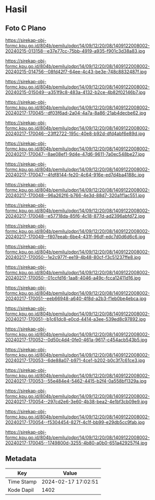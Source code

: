 # Hasil

## Foto C Plano

https://sirekap-obj-formc.kpu.go.id/804b/pemilu/pdpr/14/09/12/20/08/1409122008002-20240215-013158--e37e77cc-75bb-4919-a935-f901c3d38a83.jpg

https://sirekap-obj-formc.kpu.go.id/804b/pemilu/pdpr/14/09/12/20/08/1409122008002-20240215-014756--08fd42f7-64ee-4c43-be3e-748c8832487f.jpg

https://sirekap-obj-formc.kpu.go.id/804b/pemilu/pdpr/14/09/12/20/08/1409122008002-20240215-015049--a351f9c8-483a-4132-b2ce-4b82f02146b7.jpg

https://sirekap-obj-formc.kpu.go.id/804b/pemilu/pdpr/14/09/12/20/08/1409122008002-20240217-170045--df03f6ad-2a04-4a7a-8a86-21ab4decbe62.jpg

https://sirekap-obj-formc.kpu.go.id/804b/pemilu/pdpr/14/09/12/20/08/1409122008002-20240217-170046--23ff2722-195c-40e8-b92d-dfd4abf6e89d.jpg

https://sirekap-obj-formc.kpu.go.id/804b/pemilu/pdpr/14/09/12/20/08/1409122008002-20240217-170047--8ae08ef1-9d4e-47d6-9611-7a0ec548be27.jpg

https://sirekap-obj-formc.kpu.go.id/804b/pemilu/pdpr/14/09/12/20/08/1409122008002-20240217-170047--4fdf8144-fe20-4c64-916e-ed7d4ba4188c.jpg

https://sirekap-obj-formc.kpu.go.id/804b/pemilu/pdpr/14/09/12/20/08/1409122008002-20240217-170048--96a262f6-b766-4e3d-88d7-320a1f1ac551.jpg

https://sirekap-obj-formc.kpu.go.id/804b/pemilu/pdpr/14/09/12/20/08/1409122008002-20240217-170048--e57718da-85f6-4c18-877d-ad2396abfd72.jpg

https://sirekap-obj-formc.kpu.go.id/804b/pemilu/pdpr/14/09/12/20/08/1409122008002-20240217-170049--f807eeab-6be4-431f-96df-edc7d0d6d6c6.jpg

https://sirekap-obj-formc.kpu.go.id/804b/pemilu/pdpr/14/09/12/20/08/1409122008002-20240217-170050--1e2c977f-ee19-4b48-80cf-f3c51237ffe8.jpg

https://sirekap-obj-formc.kpu.go.id/804b/pemilu/pdpr/14/09/12/20/08/1409122008002-20240217-170050--01ccfd16-1aa8-4046-a49c-fcca12411d16.jpg

https://sirekap-obj-formc.kpu.go.id/804b/pemilu/pdpr/14/09/12/20/08/1409122008002-20240217-170051--eeb66948-a640-4f8d-a2b3-f1eb0be4ebca.jpg

https://sirekap-obj-formc.kpu.go.id/804b/pemilu/pdpr/14/09/12/20/08/1409122008002-20240217-170051--b1c61dc8-e0cd-4414-a3ee-539ed8c97892.jpg

https://sirekap-obj-formc.kpu.go.id/804b/pemilu/pdpr/14/09/12/20/08/1409122008002-20240217-170052--0d50c4d4-0fe0-461a-9617-c454acb543b5.jpg

https://sirekap-obj-formc.kpu.go.id/804b/pemilu/pdpr/14/09/12/20/08/1409122008002-20240217-170053--6de88a07-b971-4ce1-b202-b0c3f7c61ce3.jpg

https://sirekap-obj-formc.kpu.go.id/804b/pemilu/pdpr/14/09/12/20/08/1409122008002-20240217-170053--55e484e4-5462-4415-b2f4-0a558bf1329a.jpg

https://sirekap-obj-formc.kpu.go.id/804b/pemilu/pdpr/14/09/12/20/08/1409122008002-20240217-170054--297cd2e6-3e60-4b38-bea2-4e1bf3cb09e9.jpg

https://sirekap-obj-formc.kpu.go.id/804b/pemilu/pdpr/14/09/12/20/08/1409122008002-20240217-170054--f5304454-827f-4c1f-bb99-e29db5cc9fab.jpg

https://sirekap-obj-formc.kpu.go.id/804b/pemilu/pdpr/14/09/12/20/08/1409122008002-20240217-170045--1749800d-3255-4b80-a0b0-651a429257f4.jpg


## Metadata

| Key        | Value               |
| ---------- | ------------------- |
| Time Stamp | 2024-02-17 17:02:51 |
| Kode Dapil | 1402                |



